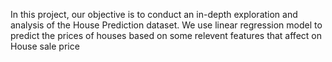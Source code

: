 In this project, our objective is to conduct an in-depth exploration and analysis of the House
Prediction dataset. We use linear regression model to predict the prices of houses based on some
relevent features that affect on House sale price
